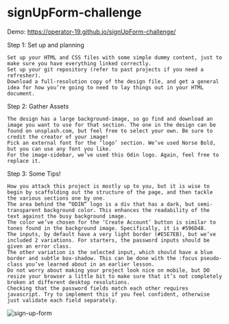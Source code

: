 # signUpForm-challenge

Demo: https://operator-19.github.io/signUpForm-challenge/

Step 1: Set up and planning

    Set up your HTML and CSS files with some simple dummy content, just to make sure you have everything linked correctly.
    Set up your git repository (refer to past projects if you need a refresher).
    Download a full-resolution copy of the design file, and get a general idea for how you’re going to need to lay things out in your HTML document.

Step 2: Gather Assets

    The design has a large background-image, so go find and download an image you want to use for that section. The one in the design can be found on unsplash.com, but feel free to select your own. Be sure to credit the creator of your image!
    Pick an external font for the ‘logo’ section. We’ve used Norse Bold, but you can use any font you like.
    For the image-sidebar, we’ve used this Odin logo. Again, feel free to replace it.

Step 3: Some Tips!

    How you attack this project is mostly up to you, but it is wise to begin by scaffolding out the structure of the page, and then tackle the various sections one by one.
    The area behind the “ODIN” logo is a div that has a dark, but semi-transparent background color. This enhances the readability of the text against the busy background image.
    The color we’ve chosen for the ‘Create Account’ button is similar to tones found in the background image. Specifically, it is #596D48.
    The inputs, by default have a very light border (#E5E7EB), but we’ve included 2 variations. For starters, the password inputs should be given an error class.
    The other variation is the selected input, which should have a blue border and subtle box-shadow. This can be done with the :focus pseudo-class you’ve learned about in an earlier lesson.
    Do not worry about making your project look nice on mobile, but DO resize your browser a little bit to make sure that it’s not completely broken at different desktop resolutions.
    Checking that the password fields match each other requires javascript. Try to implement this if you feel confident, otherwise just validate each field separately.

![sign-up-form](https://user-images.githubusercontent.com/70670914/227808802-a39f3e4e-f3f3-4a86-99c3-388d6faffa6a.png)
